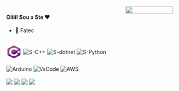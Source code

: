<div style="text-align: center;">
  <img src="https://4.bp.blogspot.com/-6PIgKSrX0Lw/WEAlUJ6mv4I/AAAAAAAAAMs/zQKpWqwEWnYwNX5AFj0B3w64y1w1y6QXwCLcB/s1600/rorygilmore.png" align="right" style="width: 50%; height: 40%;">
</div>

#### Oiiii! Sou a Ste ❤️

- 📖 Fatec 

<div style="display: inline_block"><br>
  <img align="center" alt="S-Csharp" height="35" width="40" src="https://raw.githubusercontent.com/devicons/devicon/master/icons/csharp/csharp-original.svg">
  <img align="center" alt="S-C++" height="35" width="40" src="https://cdn.jsdelivr.net/gh/devicons/devicon/icons/cplusplus/cplusplus-original.svg">
  <img align="center" alt="S-dotnet" height="35" width="40" src="https://cdn.jsdelivr.net/gh/devicons/devicon/icons/dot-net/dot-net-original-wordmark.svg">
  <img align="center" alt="S-Python" height="35" width="80" src="https://img.shields.io/badge/python-3670A0?style=for-the-badge&logo=python&logoColor=ffdd54">
</div>
 <br>
  <div>
  <img align="center" alt="Arduino" height="30" width="90" src="https://img.shields.io/badge/Arduino_IDE-00979D?style=for-the-badge&logo=arduino&logoColor=white">
  <img align="center" alt="VsCode" height="30" width="90" src="https://img.shields.io/badge/Visual_Studio-5C2D91?style=for-the-badge&logo=visual%20studio&logoColor=white">
    <img align="center" alt="AWS" height="30" width="80" src="https://img.shields.io/badge/AWS-%23FF9900.svg?style=for-the-badge&logo=amazon-aws&logoColor=white">
  </div>
  <br>
<div> 
  <a href="https://instagram.com/steeetds" target="_blank"><img src="https://img.shields.io/badge/-Instagram-%23E4405F?style=for-the-badge&logo=instagram&logoColor=white" target="_blank"></a>
  <a href = "mailto:stefanietavares11@gmail.com"><img src="https://img.shields.io/badge/-Gmail-%23333?style=for-the-badge&logo=gmail&logoColor=white" target="_blank"></a>
  <a href="https://www.linkedin.com/in/stefanie-tavares-bb9665239/" target="_blank"><img src="https://img.shields.io/badge/LinkedIn-0077B5?style=for-the-badge&logo=linkedin&logoColor=white" target="_blank"></a>  
  <a href="https://www.skoob.com.br/usuario/8641853-stes" target="_blank"><img src="https://img.shields.io/badge/Skoob-372213?style=for-the-badge&logo=skoob&logoColor=white" target="_blank"></a>  

</div>
